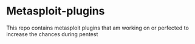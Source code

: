 # Metasploit-plugins
This repo contains metasploit plugins that am working on or perfected to increase the chances during pentest
